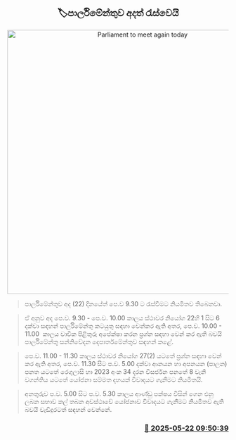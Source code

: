 <p align='center'><b><h2 align='center' title='Parliament to meet again today'>🏷පාර්ලිමේන්තුව අදත් රැස්වෙයි</h2></b></p>
<p align='center'><img src='https://helakuru.sgp1.cdn.digitaloceanspaces.com/esana/images/lib/parliment-new-01[1].jpg' width='600' alt='Parliament to meet again today'></p>

> පාර්ලිමේන්තුව අද (22) දිනයේත් පෙ.ව 9.30 ට රැස්වීමට නියමිතව තිබෙනවා.

> ඒ අනුව අද පෙ.ව. 9.30 - පෙ.ව. 10.00 කාලය ස්ථාවර නියෝග 22හි 1 සිට 6 දක්වා සඳහන් පාර්ලිමේන්තු කටයුතු සඳහා වෙන්කර ඇති අතර, පෙ.ව. 10.00 - 11.00  කාලය වාචික පිළිතුරු අපේක්ෂා කරන ප්‍රශ්න සඳහා වෙන් කර ඇති බවයි පාර්ලිමේන්තු සන්නිවේදන දෙපාර්තමේන්තුව සඳහන් කළේ.

> පෙ.ව. 11.00 - 11.30 කාලය ස්ථාවර නියෝග 27(2) යටතේ ප්‍රශ්න සඳහා වෙන් කර ඇති අතර, පෙ.ව. 11.30 සිට ‍ප.ව. 5.00 දක්වා ආනයන හා අපනයන (පාලන) පනත යටතේ රෙගුලාසි හා 2023 අංක 34 දරන විසර්ජන පනතේ 8 වැනි වගන්තිය යටතේ යෝජනා සම්මත දහයක් විවාදයට ගැනීමට නියමිතයි.

> අනතුරුව ප.ව. 5.00 සිට ප.ව. 5.30 කාලය ආණ්ඩු පක්ෂය විසින් ගෙන එනු ලබන සභාව කල් තබන අවස්ථාවේ යෝජනාව විවාදයට ගැනීමට නියමිතව ඇති බවයි වැඩිදුරටත් සඳහන් වෙන්නේ.



<h3 align='right'><a href='https://www.helakuru.lk/esana/p/110328/'>📅 2025-05-22 09:50:39</a></h3>

